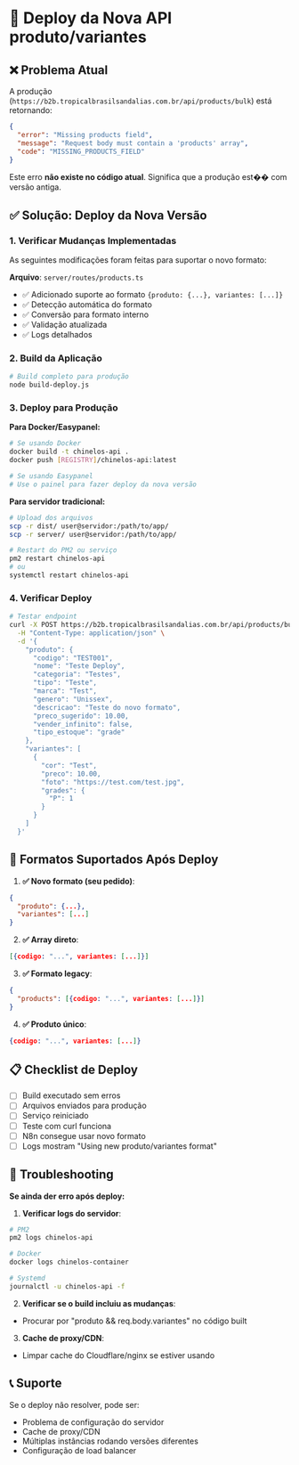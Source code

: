 # 🚀 Deploy da Nova API produto/variantes

## ❌ Problema Atual

A produção (`https://b2b.tropicalbrasilsandalias.com.br/api/products/bulk`) está retornando:

```json
{
  "error": "Missing products field",
  "message": "Request body must contain a 'products' array",
  "code": "MISSING_PRODUCTS_FIELD"
}
```

Este erro **não existe no código atual**. Significa que a produção est�� com versão antiga.

## ✅ Solução: Deploy da Nova Versão

### 1. Verificar Mudanças Implementadas

As seguintes modificações foram feitas para suportar o novo formato:

**Arquivo**: `server/routes/products.ts` 
- ✅ Adicionado suporte ao formato `{produto: {...}, variantes: [...]}`
- ✅ Detecção automática do formato
- ✅ Conversão para formato interno
- ✅ Validação atualizada
- ✅ Logs detalhados

### 2. Build da Aplicação

```bash
# Build completo para produção
node build-deploy.js
```

### 3. Deploy para Produção

**Para Docker/Easypanel:**
```bash
# Se usando Docker
docker build -t chinelos-api .
docker push [REGISTRY]/chinelos-api:latest

# Se usando Easypanel
# Use o painel para fazer deploy da nova versão
```

**Para servidor tradicional:**
```bash
# Upload dos arquivos
scp -r dist/ user@servidor:/path/to/app/
scp -r server/ user@servidor:/path/to/app/

# Restart do PM2 ou serviço
pm2 restart chinelos-api
# ou
systemctl restart chinelos-api
```

### 4. Verificar Deploy

```bash
# Testar endpoint
curl -X POST https://b2b.tropicalbrasilsandalias.com.br/api/products/bulk \
  -H "Content-Type: application/json" \
  -d '{
    "produto": {
      "codigo": "TEST001",
      "nome": "Teste Deploy",
      "categoria": "Testes",
      "tipo": "Teste",
      "marca": "Test",
      "genero": "Unissex",
      "descricao": "Teste do novo formato",
      "preco_sugerido": 10.00,
      "vender_infinito": false,
      "tipo_estoque": "grade"
    },
    "variantes": [
      {
        "cor": "Test",
        "preco": 10.00,
        "foto": "https://test.com/test.jpg",
        "grades": {
          "P": 1
        }
      }
    ]
  }'
```

## 🔄 Formatos Suportados Após Deploy

1. **✅ Novo formato (seu pedido)**:
```json
{
  "produto": {...},
  "variantes": [...]
}
```

2. **✅ Array direto**:
```json
[{codigo: "...", variantes: [...]}]
```

3. **✅ Formato legacy**:
```json
{
  "products": [{codigo: "...", variantes: [...]}]
}
```

4. **✅ Produto único**:
```json
{codigo: "...", variantes: [...]}
```

## 📋 Checklist de Deploy

- [ ] Build executado sem erros
- [ ] Arquivos enviados para produção
- [ ] Serviço reiniciado
- [ ] Teste com curl funciona
- [ ] N8n consegue usar novo formato
- [ ] Logs mostram "Using new produto/variantes format"

## 🐛 Troubleshooting

**Se ainda der erro após deploy:**

1. **Verificar logs do servidor**:
```bash
# PM2
pm2 logs chinelos-api

# Docker
docker logs chinelos-container

# Systemd
journalctl -u chinelos-api -f
```

2. **Verificar se o build incluiu as mudanças**:
- Procurar por "produto && req.body.variantes" no código built

3. **Cache de proxy/CDN**:
- Limpar cache do Cloudflare/nginx se estiver usando

## 📞 Suporte

Se o deploy não resolver, pode ser:
- Problema de configuração do servidor
- Cache de proxy/CDN
- Múltiplas instâncias rodando versões diferentes
- Configuração de load balancer
